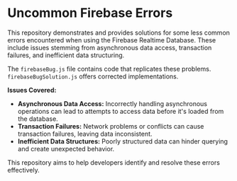 # Uncommon Firebase Errors

This repository demonstrates and provides solutions for some less common errors encountered when using the Firebase Realtime Database. These include issues stemming from asynchronous data access, transaction failures, and inefficient data structuring.

The `firebaseBug.js` file contains code that replicates these problems.  `firebaseBugSolution.js` offers corrected implementations.

**Issues Covered:**

* **Asynchronous Data Access:** Incorrectly handling asynchronous operations can lead to attempts to access data before it's loaded from the database.
* **Transaction Failures:** Network problems or conflicts can cause transaction failures, leaving data inconsistent.
* **Inefficient Data Structures:** Poorly structured data can hinder querying and create unexpected behavior.

This repository aims to help developers identify and resolve these errors effectively.